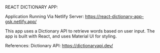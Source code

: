 REACT DICTIONARY APP:

Application Running Via Netlify Server: https://react-dictionary-app-gsk.netlify.app/

This app uses a Dictionary API to retrieve words based on user input.
The app is built with React, and uses Material UI for styling.

References: 
Dictionary API: https://dictionaryapi.dev/ 

